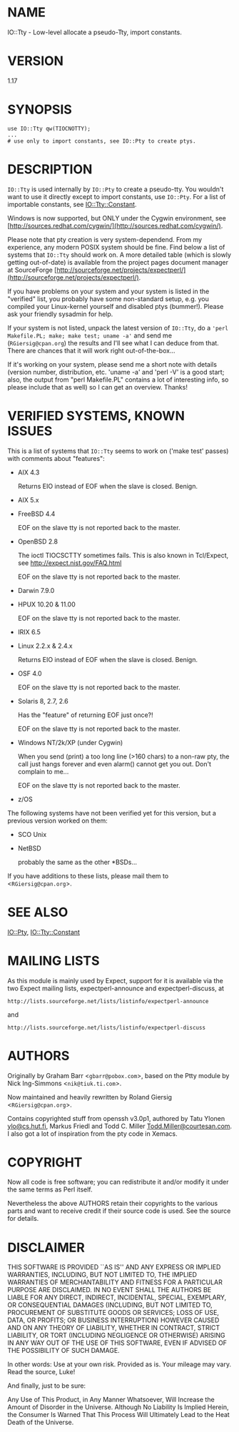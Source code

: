 # NAME

IO::Tty - Low-level allocate a pseudo-Tty, import constants.

# VERSION

1.17

# SYNOPSIS

    use IO::Tty qw(TIOCNOTTY);
    ...
    # use only to import constants, see IO::Pty to create ptys.

# DESCRIPTION

`IO::Tty` is used internally by `IO::Pty` to create a pseudo-tty.
You wouldn't want to use it directly except to import constants, use
`IO::Pty`.  For a list of importable constants, see
[IO::Tty::Constant](https://metacpan.org/pod/IO%3A%3ATty%3A%3AConstant).

Windows is now supported, but ONLY under the Cygwin
environment, see [http://sources.redhat.com/cygwin/](http://sources.redhat.com/cygwin/).

Please note that pty creation is very system-dependend.  From my
experience, any modern POSIX system should be fine.  Find below a list
of systems that `IO::Tty` should work on.  A more detailed table
(which is slowly getting out-of-date) is available from the project
pages document manager at SourceForge
[http://sourceforge.net/projects/expectperl/](http://sourceforge.net/projects/expectperl/).

If you have problems on your system and your system is listed in the
"verified" list, you probably have some non-standard setup, e.g. you
compiled your Linux-kernel yourself and disabled ptys (bummer!).
Please ask your friendly sysadmin for help.

If your system is not listed, unpack the latest version of `IO::Tty`,
do a `'perl Makefile.PL; make; make test; uname -a'` and send me
(`RGiersig@cpan.org`) the results and I'll see what I can deduce from
that.  There are chances that it will work right out-of-the-box...

If it's working on your system, please send me a short note with
details (version number, distribution, etc. 'uname -a' and 'perl -V'
is a good start; also, the output from "perl Makefile.PL" contains a
lot of interesting info, so please include that as well) so I can get
an overview.  Thanks!

# VERIFIED SYSTEMS, KNOWN ISSUES

This is a list of systems that `IO::Tty` seems to work on ('make
test' passes) with comments about "features":

- AIX 4.3

    Returns EIO instead of EOF when the slave is closed.  Benign.

- AIX 5.x
- FreeBSD 4.4

    EOF on the slave tty is not reported back to the master.

- OpenBSD 2.8

    The ioctl TIOCSCTTY sometimes fails.  This is also known in
    Tcl/Expect, see http://expect.nist.gov/FAQ.html

    EOF on the slave tty is not reported back to the master.

- Darwin 7.9.0
- HPUX 10.20 & 11.00

    EOF on the slave tty is not reported back to the master.

- IRIX 6.5
- Linux 2.2.x & 2.4.x

    Returns EIO instead of EOF when the slave is closed.  Benign.

- OSF 4.0

    EOF on the slave tty is not reported back to the master.

- Solaris 8, 2.7, 2.6

    Has the "feature" of returning EOF just once?!

    EOF on the slave tty is not reported back to the master.

- Windows NT/2k/XP (under Cygwin)

    When you send (print) a too long line (>160 chars) to a non-raw pty,
    the call just hangs forever and even alarm() cannot get you out.
    Don't complain to me...

    EOF on the slave tty is not reported back to the master.

- z/OS

The following systems have not been verified yet for this version, but
a previous version worked on them:

- SCO Unix
- NetBSD

    probably the same as the other \*BSDs...

If you have additions to these lists, please mail them to
<`RGiersig@cpan.org`>.

# SEE ALSO

[IO::Pty](https://metacpan.org/pod/IO%3A%3APty), [IO::Tty::Constant](https://metacpan.org/pod/IO%3A%3ATty%3A%3AConstant)

# MAILING LISTS

As this module is mainly used by Expect, support for it is available
via the two Expect mailing lists, expectperl-announce and
expectperl-discuss, at

    http://lists.sourceforge.net/lists/listinfo/expectperl-announce

and

    http://lists.sourceforge.net/lists/listinfo/expectperl-discuss

# AUTHORS

Originally by Graham Barr <`gbarr@pobox.com`>, based on the
Ptty module by Nick Ing-Simmons <`nik@tiuk.ti.com`>.

Now maintained and heavily rewritten by Roland Giersig
<`RGiersig@cpan.org`>.

Contains copyrighted stuff from openssh v3.0p1, authored by Tatu
Ylonen <ylo@cs.hut.fi>, Markus Friedl and Todd C. Miller
<Todd.Miller@courtesan.com>.  I also got a lot of inspiration from
the pty code in Xemacs.

# COPYRIGHT

Now all code is free software; you can redistribute it and/or modify
it under the same terms as Perl itself.

Nevertheless the above AUTHORS retain their copyrights to the various
parts and want to receive credit if their source code is used.
See the source for details.

# DISCLAIMER

THIS SOFTWARE IS PROVIDED \`\`AS IS'' AND ANY EXPRESS OR IMPLIED
WARRANTIES, INCLUDING, BUT NOT LIMITED TO, THE IMPLIED WARRANTIES OF
MERCHANTABILITY AND FITNESS FOR A PARTICULAR PURPOSE ARE DISCLAIMED.
IN NO EVENT SHALL THE AUTHORS BE LIABLE FOR ANY DIRECT, INDIRECT,
INCIDENTAL, SPECIAL, EXEMPLARY, OR CONSEQUENTIAL DAMAGES (INCLUDING,
BUT NOT LIMITED TO, PROCUREMENT OF SUBSTITUTE GOODS OR SERVICES; LOSS
OF USE, DATA, OR PROFITS; OR BUSINESS INTERRUPTION) HOWEVER CAUSED AND
ON ANY THEORY OF LIABILITY, WHETHER IN CONTRACT, STRICT LIABILITY, OR
TORT (INCLUDING NEGLIGENCE OR OTHERWISE) ARISING IN ANY WAY OUT OF THE
USE OF THIS SOFTWARE, EVEN IF ADVISED OF THE POSSIBILITY OF SUCH
DAMAGE.

In other words: Use at your own risk.  Provided as is.  Your mileage
may vary.  Read the source, Luke!

And finally, just to be sure:

Any Use of This Product, in Any Manner Whatsoever, Will Increase the
Amount of Disorder in the Universe. Although No Liability Is Implied
Herein, the Consumer Is Warned That This Process Will Ultimately Lead
to the Heat Death of the Universe.
